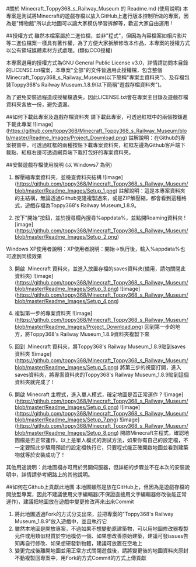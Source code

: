 #關於 Minecraft_Toppy368_s_Railway_Museum 的 Readme.md (使用說明)
本專案是測試將Minecraft的遊戲存檔以放入GitHub上進行版本控制所做的專案，因為是"博物館"所以此地圖可以讓大家模仿學習拆解等，歡迎大家自由運用 !

##授權方式
雖然本檔案屬於二進位檔，並非"程式"，但因為內容檔案如相片影片等二進位檔案一樣具有著作權，為了方便大家拆解修改本作品，本專案的授權方式以公有領域媒體素材方式處理。(類似CC0授權)

本專案選用的授權方式為GNU General Public License v3.0，詳情請訪問本目錄的LICENSE.txt檔案，本專案"全部"的文件皆適用此授權檔，包含整個Minecraft_Toppy368_s_Railway_Museum(以下簡稱"專案主資料夾")、及存檔包裝Toppy368's Railway Museum_1.8.9(以下簡稱"遊戲存檔資料夾")。

為了避免安裝過程造成授權檔遺失，因此LICENSE.txt會在專案主目錄及遊戲存檔資料夾各放一份，避免遺漏。

##如何下載此專案及遊戲存檔資料夾
請下載此專案，可透過紅框中的兩個按鈕進下載此專案
![image] (https://github.com/toppy368/Minecraft_Toppy368_s_Railway_Museum/blob/master/Readme_Images/Project_Download.png)
註解說明：在Github的專案視窗中，可透過紅框的兩種按鈕下載專案資料夾，紅框左邊為Github客戶端下載點、紅框右邊可透過網頁端下載打包好的專案資料夾。

##安裝遊戲存檔使用說明 (以 Windows7 為例)
1. 解壓縮專案資料夾，並檢查資料夾結構
![image] (https://github.com/toppy368/Minecraft_Toppy368_s_Railway_Museum/blob/master/Readme_Images/Setup_1.png)
註解說明：這是本專案資料夾的主結構，無論透過Github克隆複製過來，或是ZIP解壓縮，都會看到這種格式，遊戲存檔為Toppy368's Railway Museum_1.8.9。

2. 按下"開始"按鈕，並於搜尋欄內搜尋%appdata%，並點開Roaming資料夾
![image] (https://github.com/toppy368/Minecraft_Toppy368_s_Railway_Museum/blob/master/Readme_Images/Setup_2.png)

Windows XP使用者說明：XP使用者說明：開始→執行後，輸入%appdata%也可達到同樣效果

3. 開啟 .Minecraft 資料夾，並進入放置存檔的saves資料夾(備用，請勿關閉此資料夾)
![image] (https://github.com/toppy368/Minecraft_Toppy368_s_Railway_Museum/blob/master/Readme_Images/Setup_3.png)
![image] (https://github.com/toppy368/Minecraft_Toppy368_s_Railway_Museum/blob/master/Readme_Images/Setup_4.png)

4. 複製第一步的專案資料夾
![image] (https://github.com/toppy368/Minecraft_Toppy368_s_Railway_Museum/blob/master/Readme_Images/Project_Download.png)
回到第一步的地方，將Toppy368's Railway Museum_1.8.9資料夾複製下來

5. 回到 .Minecraft 資料夾，將Toppy368's Railway Museum_1.8.9貼到saves資料夾
![image] (https://github.com/toppy368/Minecraft_Toppy368_s_Railway_Museum/blob/master/Readme_Images/Setup_5.png)
將第三步的視窗打開，進入saves資料夾，將專案資料夾的Toppy368's Railway Museum_1.8.9貼到這個資料夾就完成了 !

6. 開啟 Minecraft 主程式，進入單人模式，確定地圖是否正常運作 ? 
![image] (https://github.com/toppy368/Minecraft_Toppy368_s_Railway_Museum/blob/master/Readme_Images/Setup_6.png)
![image] (https://github.com/toppy368/Minecraft_Toppy368_s_Railway_Museum/blob/master/Readme_Images/Setup_7.png)
![image] (https://github.com/toppy368/Minecraft_Toppy368_s_Railway_Museum/blob/master/Readme_Images/Setup_8.png)
開啟Minecraft主程式，確認地圖檔是否正常運作，以上是單人模式的測試方法，如果你有自己的設定檔，不一定要照此步驟用預設的設定檔執行它，只要程式能正確開啟地圖並看到建築物就等於安裝成功了 ! 

其他用途說明：此地圖檔亦可用於另開伺服器，但詳細的步驟並不在本次的安裝說明中，詳情請參考網路上的其他說明。

##如何在Github上貢獻此地圖
本地圖雖然是放在GitHub上，但因為是遊戲存檔的開放型專案，因此不建議使用文字編輯器(不保證直接用文字編輯器修改後能正常運作)，建議把地圖放在遊戲中變更修改再來出來Commit

1. 將此地圖透過Fork的方式分支出來，並把專案的"Toppy368's Railway Museum_1.8.9"放入遊戲中，並且執行它
2. 雖然本地圖是開放專案，不過如果不想變動原建築物，可以用地圖修改器複製元件或用類似材質於空地模仿一個、如果想改善原始建築，建議可發issues告知再自行修改、如果想研發新物體，建議可放置在空地上
3. 變更完成後離開地圖並用正常方式關閉遊戲後，請將變更後的地圖資料夾原封不動複製回專案中，用Fork的方式Commit的方式上傳貢獻
